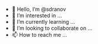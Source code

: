 - 👋 Hello, I’m @sdranov
- 👀 I’m interested in ...
- 🌱 I’m currently learning ...
- 💞️ I’m looking to collaborate on ...
- 📫 How to reach me ...

<!---
sdranov/sdranov is a ✨ special ✨ repository because its `README.md` (this file) appears on your GitHub profile.
You can click the Preview link to take a look at your changes.
--->
